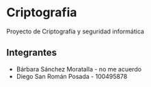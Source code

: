 # Criptografia
Proyecto de Criptografía y seguridad informática
## Integrantes
- Bárbara Sánchez Moratalla - no me acuerdo
- Diego San Román Posada - 100495878